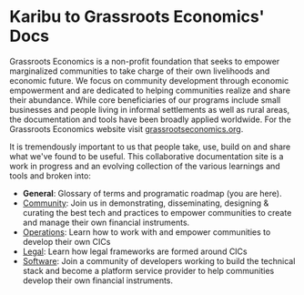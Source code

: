 # Karibu to Grassroots Economics' Docs

Grassroots Economics is a non-profit foundation that seeks to empower marginalized communities to take charge of their own livelihoods and economic future. We focus on community development through economic empowerment and are dedicated to helping communities realize and share their abundance. While core beneficiaries of our programs include small businesses and people living in informal settlements as well as rural areas, the documentation and tools have been broadly applied worldwide. For the Grassroots Economics website visit [grassrootseconomics.org](https://www.grassrootseconomics.org).

It is tremendously important to us that people take, use, build on and share what we've found to be useful. This collaborative documentation site is a work in progress and an evolving collection of the various learnings and tools and broken into:

* **General**: Glossary of terms and programatic roadmap (you are here).
* [Community](/community/): Join us in demonstrating, disseminating, designing & curating the best tech and practices to empower communities to create and manage their own financial instruments. 
* [Operations](/operations/): Learn how to work with and empower communities to develop their own CICs
* [Legal](/legal/): Learn how legal frameworks are formed around CICs
* [Software](/software/): Join a community of developers working to build the technical stack and become a platform service provider to help communities develop their own financial instruments. 




